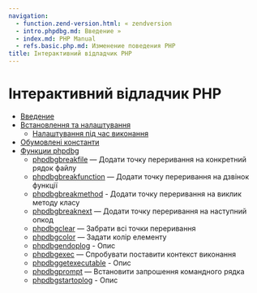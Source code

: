 ```yaml
---
navigation:
  - function.zend-version.html: « zendversion
  - intro.phpdbg.md: Введение »
  - index.md: PHP Manual
  - refs.basic.php.md: Изменение поведения PHP
title: Інтерактивний відладчик PHP
---
```

# Інтерактивний відладчик PHP

-   [Введение](intro.phpdbg.md)
-   [Встановлення та налаштування](phpdbg.setup.md)
    -   [Налаштування під час виконання](phpdbg.configuration.md)
-   [Обумовлені константи](phpdbg.constants.md)
-   [Функции phpdbg](ref.phpdbg.md)
    -   [phpdbgbreakfile](function.phpdbg-break-file.html) — Додати точку переривання на конкретний рядок файлу
    -   [phpdbgbreakfunction](function.phpdbg-break-function.html) — Додати точку переривання на дзвінок функції
    -   [phpdbgbreakmethod](function.phpdbg-break-method.html) - Додати точку переривання на виклик методу класу
    -   [phpdbgbreaknext](function.phpdbg-break-next.html) — Додати точку переривання на наступний опкод
    -   [phpdbgclear](function.phpdbg-clear.html) — Забрати всі точки переривання
    -   [phpdbgcolor](function.phpdbg-color.html) — Задати колір елементу
    -   [phpdbgendoplog](function.phpdbg-end-oplog.html) - Опис
    -   [phpdbgexec](function.phpdbg-exec.html) — Спробувати поставити контекст виконання
    -   [phpdbggetexecutable](function.phpdbg-get-executable.html) - Опис
    -   [phpdbgprompt](function.phpdbg-prompt.html) — Встановити запрошення командного рядка
    -   [phpdbgstartoplog](function.phpdbg-start-oplog.html) - Опис
